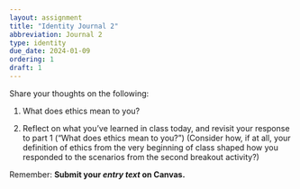 ```yaml
---
layout: assignment
title: "Identity Journal 2"
abbreviation: Journal 2
type: identity
due_date: 2024-01-09
ordering: 1
draft: 1
---
```


Share your thoughts on the following:

1. What does ethics mean to you?

2. Reflect on what you’ve learned in class today, and revisit your response to part 1 (“What does ethics mean to you?”) (Consider how, if at all, your definition of ethics from the very beginning of class shaped how you responded to the scenarios from the second breakout activity?)

Remember: **Submit your *entry text* on Canvas.**
